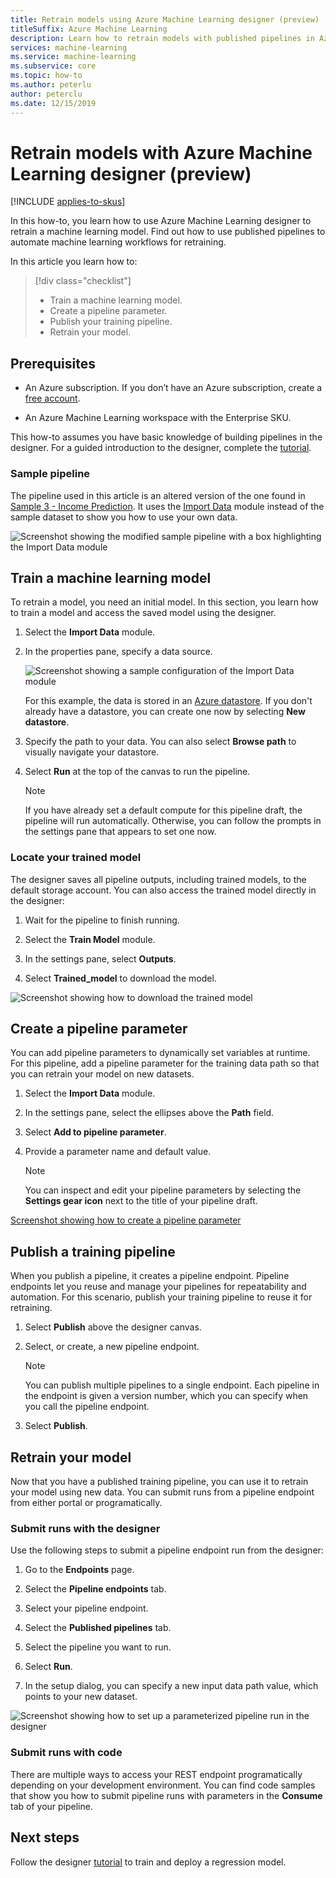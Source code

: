 ```yaml
---
title: Retrain models using Azure Machine Learning designer (preview)
titleSuffix: Azure Machine Learning
description: Learn how to retrain models with published pipelines in Azure Machine Learning designer (preview).
services: machine-learning
ms.service: machine-learning
ms.subservice: core
ms.topic: how-to
ms.author: peterlu
author: peterclu
ms.date: 12/15/2019
---
```


# Retrain models with Azure Machine Learning designer (preview)
[!INCLUDE [applies-to-skus](../../../includes/aml-applies-to-basic-enterprise-sku.md)]

In this how-to, you learn how to use Azure Machine Learning designer to retrain a machine learning model. Find out how to use published pipelines to automate machine learning workflows for retraining.

In this article you learn how to:

> [!div class="checklist"]
> * Train a machine learning model.
> * Create a pipeline parameter.
> * Publish your training pipeline.
> * Retrain your model.

## Prerequisites

* An Azure subscription. If you don’t have an Azure subscription, create a [free account](https://aka.ms/AMLFree).

* An Azure Machine Learning workspace with the Enterprise SKU.

This how-to assumes you have basic knowledge of building pipelines in the designer. For a guided introduction to the designer, complete the [tutorial](tutorial-designer-automobile-price-train-score.md). 

### Sample pipeline

The pipeline used in this article is an altered version of the one found in [Sample 3 - Income Prediction](how-to-designer-sample-classification-predict-income.md). It uses the [Import Data](../algorithm-module-reference/import-data.md) module instead of the sample dataset to show you how to use your own data.

![Screenshot showing the modified sample pipeline with a box highlighting the Import Data module](./media/how-to-retrain-designer/modified-sample-pipeline.png)

## Train a machine learning model

To retrain a model, you need an initial model. In this section, you learn how to train a model and access the saved model using the designer.

1. Select the **Import Data** module.
1. In the properties pane, specify a data source.

    ![Screenshot showing a sample configuration of the Import Data module](./media/how-to-retrain-designer/import-data-settings.png)

    For this example, the data is stored in an [Azure datastore](how-to-access-data.md). If you don't already have a datastore, you can create one now by selecting **New datastore**.

1. Specify the path to your data. You can also select **Browse path** to visually navigate your datastore. 

1. Select **Run** at the top of the canvas to run the pipeline.
    
    > [!NOTE]
    > If you have already set a default compute for this pipeline draft, the pipeline will run automatically. Otherwise, you can follow the prompts in the settings pane that appears to set one now.

### Locate your trained model

The designer saves all pipeline outputs, including trained models, to the default storage account. You can also access the trained model directly in the designer:

1. Wait for the pipeline to finish running.

1. Select the **Train Model** module.

1. In the settings pane, select **Outputs**.

1. Select **Trained_model** to download the model.

![Screenshot showing how to download the trained model](./media/how-to-retrain-designer/download-model.png)

## Create a pipeline parameter

You can add pipeline parameters to dynamically set variables at runtime. For this pipeline, add a pipeline parameter for the training data path so that you can retrain your model on new datasets.

1. Select the **Import Data** module.
1. In the settings pane, select the ellipses above the **Path** field.
1. Select  **Add to pipeline parameter**.
1. Provide a parameter name and default value.

    > [!NOTE]
    > You can inspect and edit your pipeline parameters by selecting the **Settings gear icon** next to the title of your pipeline draft. 

[Screenshot showing how to create a pipeline parameter](./media/how-to-retrain-designer/add-pipeline-parameter.png)

## Publish a training pipeline

When you publish a pipeline, it creates a pipeline endpoint. Pipeline endpoints let you reuse and manage your pipelines for repeatability and automation. For this scenario, publish your training pipeline to reuse it for retraining.

1. Select **Publish** above the designer canvas.
1. Select, or create, a new pipeline endpoint.

    > [!NOTE]
    > You can publish multiple pipelines to a single endpoint. Each pipeline in the endpoint is given a version number, which you can specify when you call the pipeline endpoint.

1. Select **Publish**.

## Retrain your model

Now that you have a published training pipeline, you can use it to retrain your model using new data. You can submit runs from a pipeline endpoint from either portal or programatically.

### Submit runs with the designer

Use the following steps to submit a pipeline endpoint run from the designer:

1. Go to the **Endpoints** page.

1. Select the **Pipeline endpoints** tab.

1. Select your pipeline endpoint.

1. Select the **Published pipelines** tab.

1. Select the pipeline you want to run.

1. Select **Run**.

1. In the setup dialog, you can specify a new input data path value, which points to your new dataset.

![Screenshot showing how to set up a parameterized pipeline run in the designer](./media/how-to-retrain-designer/published-pipeline-run.png)

### Submit runs with code

There are multiple ways to access your REST endpoint programatically depending on your development environment. You can find code samples that show you how to submit pipeline runs with parameters in the **Consume** tab of your pipeline.

## Next steps

Follow the designer [tutorial](tutorial-designer-automobile-price-train-score.md) to train and deploy a regression model.